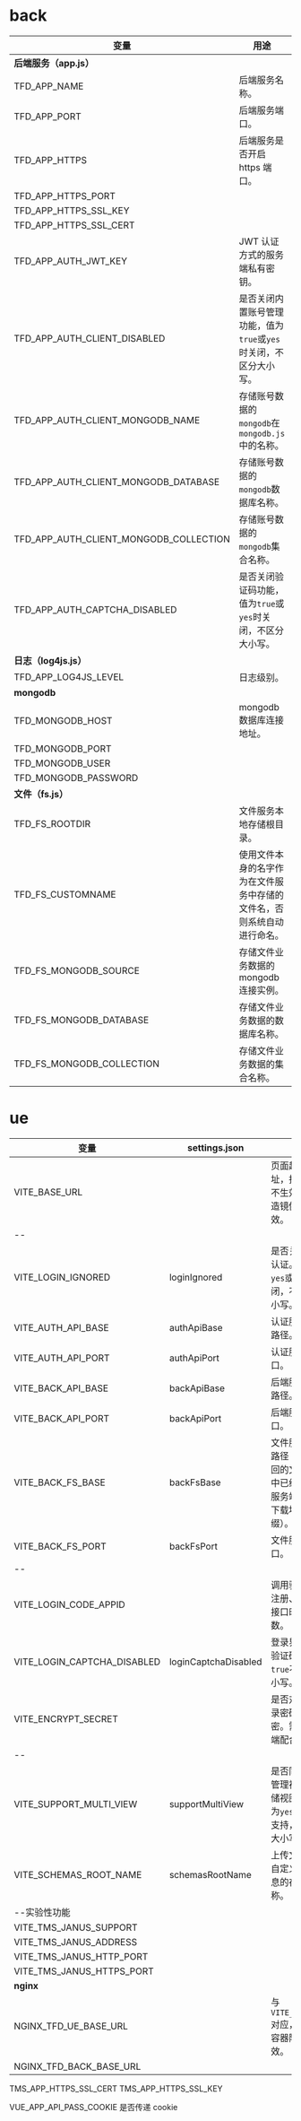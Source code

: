 # back

| 变量                                   | 用途                                                                   | 默认值               |
| -------------------------------------- | ---------------------------------------------------------------------- | -------------------- |
| **后端服务（app.js）**                 |                                                                        |                      |
| TFD_APP_NAME                           | 后端服务名称。                                                         | tms-finder           |
| TFD_APP_PORT                           | 后端服务端口。                                                         | 3000                 |
| TFD_APP_HTTPS                          | 后端服务是否开启 https 端口。                                          |                      |
| TFD_APP_HTTPS_PORT                     |                                                                        |                      |
| TFD_APP_HTTPS_SSL_KEY                  |                                                                        |                      |
| TFD_APP_HTTPS_SSL_CERT                 |                                                                        |                      |
| TFD_APP_AUTH_JWT_KEY                   | JWT 认证方式的服务端私有密钥。                                         |                      |
| TFD_APP_AUTH_CLIENT_DISABLED           | 是否关闭内置账号管理功能，值为`true`或`yes`时关闭，不区分大小写。      |                      |
| TFD_APP_AUTH_CLIENT_MONGODB_NAME       | 存储账号数据的`mongodb`在`mongodb.js`中的名称。                        | master               |
| TFD_APP_AUTH_CLIENT_MONGODB_DATABASE   | 存储账号数据的`mongodb`数据库名称。                                    | tfd_account          |
| TFD_APP_AUTH_CLIENT_MONGODB_COLLECTION | 存储账号数据的`mongodb`集合名称。                                      | account              |
| TFD_APP_AUTH_CAPTCHA_DISABLED          | 是否关闭验证码功能，值为`true`或`yes`时关闭，不区分大小写。            |                      |
| **日志（log4js.js）**                  |                                                                        |                      |
| TFD_APP_LOG4JS_LEVEL                   | 日志级别。                                                             | info                 |
| **mongodb**                            |                                                                        |                      |
| TFD_MONGODB_HOST                       | mongodb 数据库连接地址。                                               | host.docker.internal |
| TFD_MONGODB_PORT                       |                                                                        | 27017                |
| TFD_MONGODB_USER                       |                                                                        | root                 |
| TFD_MONGODB_PASSWORD                   |                                                                        | root                 |
| **文件（fs.js）**                      |                                                                        |                      |
| TFD_FS_ROOTDIR                         | 文件服务本地存储根目录。                                               | storage              |
| TFD_FS_CUSTOMNAME                      | 使用文件本身的名字作为在文件服务中存储的文件名，否则系统自动进行命名。 | true                 |
| TFD_FS_MONGODB_SOURCE                  | 存储文件业务数据的 mongodb 连接实例。                                  | master               |
| TFD_FS_MONGODB_DATABASE                | 存储文件业务数据的数据库名称。                                         | tfd_fs               |
| TFD_FS_MONGODB_COLLECTION              | 存储文件业务数据的集合名称。                                           | files                |

# ue

| 变量                        | settings.json        | 用途                                                                         | 默认值         |
| --------------------------- | -------------------- | ---------------------------------------------------------------------------- | -------------- |
| VITE_BASE_URL               |                      | 页面起始地址，指定为空不生效。在构造镜像阶段有效。                           | /tmsfinder     |
| --                          |                      |                                                                              |
| VITE_LOGIN_IGNORED          | loginIgnored         | 是否关闭用户认证。指定为`yes`或`true`时关闭，不区分大小写。                  | 无             |
| VITE_AUTH_API_BASE          | authApiBase          | 认证服务起始路径。                                                           | api            |
| VITE_AUTH_API_PORT          | authApiPort          | 认证服务端口。                                                               | 无             |
| VITE_BACK_API_BASE          | backApiBase          | 后端服务起始路径。                                                           | auth           |
| VITE_BACK_API_PORT          | backApiPort          | 后端服务端口。                                                               | 无             |
| VITE_BACK_FS_BASE           | backFsBase           | 文件服务起始路径（后端返回的文件地址中已经包含在服务端指定的下载地址前缀）。 | 无             |
| VITE_BACK_FS_PORT           | backFsPort           | 文件服务端口。                                                               | 无             |
| --                          |                      |                                                                              |
| VITE_LOGIN_CODE_APPID       |                      | 调用验证码、注册、登录等接口时传递参数。                                     | tms-finder     |
| VITE_LOGIN_CAPTCHA_DISABLED | loginCaptchaDisabled | 登录界面关闭验证码，`yes`或`true`不区分大小写。                              | 打开           |
| VITE_ENCRYPT_SECRET         |                      | 是否对传递登录密码进行加密。需要服务端配合。                                 | no             |
| --                          |                      |                                                                              |
| VITE_SUPPORT_MULTI_VIEW     | supportMultiView     | 是否同时支持管理视图和存储视图。指定为`yes`或`true`时支持，不区分大小写。    | 不支持         |
| VITE_SCHEMAS_ROOT_NAME      | schemasRootName      | 上传文件时，自定义扩展信息的存储名称。                                       | 无             |
| --实验性功能                |                      |                                                                              |
| VITE_TMS_JANUS_SUPPORT      |                      |                                                                              |                |
| VITE_TMS_JANUS_ADDRESS      |                      |                                                                              |                |
| VITE_TMS_JANUS_HTTP_PORT    |                      |                                                                              |                |
| VITE_TMS_JANUS_HTTPS_PORT   |                      |                                                                              |                |
| **nginx**                   |                      |                                                                              |
| NGINX_TFD_UE_BASE_URL       |                      | 与`VITE_BASE_URL`对应，在运行容器阶段有效。                                  | /tmsfinder     |
| NGINX_TFD_BACK_BASE_URL     |                      |                                                                              | 127.0.0.1:3000 |

TMS_APP_HTTPS_SSL_CERT
TMS_APP_HTTPS_SSL_KEY

VUE_APP_API_PASS_COOKIE 是否传递 cookie
